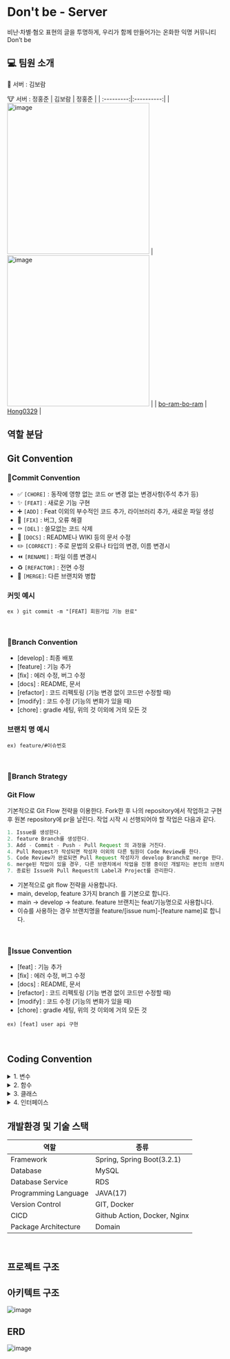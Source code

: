 # Don't be - Server
비난·차별·혐오 표현의 글을 투명하게, 우리가 함께 만들어가는 온화한 익명 커뮤니티 Don’t be

## 💻 팀원 소개
🐰 서버 : 김보람

🐮 서버 : 정홍준
| 김보람 | 정홍준 |
| :---------:|:----------:|
|<img width="330" height="350" alt="image" src="https://avatars.githubusercontent.com/u/128011308?s=400&u=633d530e6863dea1ad9f409fd2f979b85c018b6f&v=4"> | <img width="330" height="350" alt="image" src="https://github.com/Team-Puzzling/Puzzling_Server/assets/68415644/51bde41d-f223-44bc-b84b-fe47bb09fdde"> | 
| [bo-ram-bo-ram](https://github.com/bo-ram-bo-ram) | [Hong0329](https://github.com/Hong0329) |
<br>

## 역할 분담


## Git Convention

### 🔹Commit Convention
 - ✅ `[CHORE]` : 동작에 영향 없는 코드 or 변경 없는 변경사항(주석 추가 등)
- ✨ `[FEAT]` : 새로운 기능 구현
- ➕ `[ADD]` : Feat 이외의 부수적인 코드 추가, 라이브러리 추가, 새로운 파일 생성
- 🔨 `[FIX]` : 버그, 오류 해결
- ⚰️ `[DEL]` : 쓸모없는 코드 삭제
- 📝 `[DOCS]` : README나 WIKI 등의 문서 수정
- ✏️ `[CORRECT]` : 주로 문법의 오류나 타입의 변경, 이름 변경시
- ⏪️ `[RENAME]` : 파일 이름 변경시
- ♻️ `[REFACTOR]` : 전면 수정
- 🔀 `[MERGE]`: 다른 브랜치와 병합

### 커밋 예시

`ex ) git commit -m "[FEAT] 회원가입 기능 완료"`

<br>

### 🔹Branch Convention

- [develop] : 최종 배포
- [feature] : 기능 추가
- [fix] : 에러 수정, 버그 수정
- [docs] : README, 문서
- [refactor] : 코드 리펙토링 (기능 변경 없이 코드만 수정할 때)
- [modify] : 코드 수정 (기능의 변화가 있을 때)
- [chore] : gradle 세팅, 위의 것 이외에 거의 모든 것

### 브랜치 명 예시

`ex) feature/#이슈번호`

<br>

### 🔹Branch Strategy
### Git Flow

기본적으로 Git Flow 전략을 이용한다. Fork한 후 나의 repository에서 작업하고 구현 후 원본 repository에 pr을 날린다. 작업 시작 시 선행되어야 할 작업은 다음과 같다.

```java
1. Issue를 생성한다.
2. feature Branch를 생성한다.
3. Add - Commit - Push - Pull Request 의 과정을 거친다.
4. Pull Request가 작성되면 작성자 이외의 다른 팀원이 Code Review를 한다.
5. Code Review가 완료되면 Pull Request 작성자가 develop Branch로 merge 한다.
6. merge된 작업이 있을 경우, 다른 브랜치에서 작업을 진행 중이던 개발자는 본인의 브랜치로 merge된 작업을 Pull 받아온다.
7. 종료된 Issue와 Pull Request의 Label과 Project를 관리한다.
```

- 기본적으로 git flow 전략을 사용합니다.
- main, develop, feature 3가지 branch 를 기본으로 합니다.
- main → develop → feature. feature 브랜치는 feat/기능명으로 사용합니다.
- 이슈를 사용하는 경우 브랜치명을 feature/[issue num]-[feature name]로 합니다.

<br>


### 🔹Issue Convention
- [feat] : 기능 추가
- [fix] : 에러 수정, 버그 수정
- [docs] : README, 문서
- [refactor] : 코드 리펙토링 (기능 변경 없이 코드만 수정할 때)
- [modify] : 코드 수정 (기능의 변화가 있을 때)
- [chore] : gradle 세팅, 위의 것 이외에 거의 모든 것

`ex) [feat] user api 구현`

<br>

## Coding Convention


 <details>  <summary>1. 변수</summary>  
 <div markdown="1"> 
 <br>
     1-1. camelCase 형식을 사용합니다.<br><br>
     1-2. 이름은 짧지만 의미 있어야 합니다.(사용 의도를 누구나 알아낼 수 있도록!)<br><br>
     1-3. ENUM이나 상수는 대문자로 표기합니다.<br><br>
 </div>  </details>

 <details>  <summary>2. 함수</summary>  
 <div markdown="1"> 
 <br>
 2-1. 함수의 이름은 동사여야 하며, camelCase 형식을 사용합니다. <br><br>
     2-2. 객체 이름을 함수 이름에 중복적으로 사용하지 않습니다.<br><br>
     </div>  </details>

 <details>  <summary>3. 클래스 </summary>  
 <div markdown="1"> 
 <br>
 클래스 이름은 명사이어야 하며 Pascal Case를 사용합니다.
     </div>  </details>

 <details>  <summary>4. 인터페이스 </summary>  
 <div markdown="1"> 
 <br>
 클래스와 같은 규칙을 사용합니다.
     </div>  </details>


## 개발환경 및 기술 스택
|역할|종류|
|-|-|
|Framework|Spring, Spring Boot(3.2.1)|
|Database|MySQL|
|Database Service|RDS|
|Programming Language|JAVA(17)|                                  
|Version Control|GIT, Docker|
|CICD|Github Action, Docker, Nginx|
|Package Architecture|Domain|
<br /> 

## 프로젝트 구조


## 아키텍트 구조
![image](https://github.com/TeamDon-tBe/SERVER/assets/128011308/572c53b0-5b31-4fe5-8288-d52a5ad8730b)


## ERD
![image](https://github.com/TeamDon-tBe/SERVER/assets/128011308/d06988e5-88fe-4aed-bbbc-f007f319f064)



